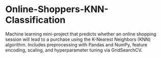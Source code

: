 # Online-Shoppers-KNN-Classification
Machine learning mini-project that predicts whether an online shopping session will lead to a purchase using the K-Nearest Neighbors (KNN) algorithm. Includes preprocessing with Pandas and NumPy, feature encoding, scaling, and hyperparameter tuning via GridSearchCV.
